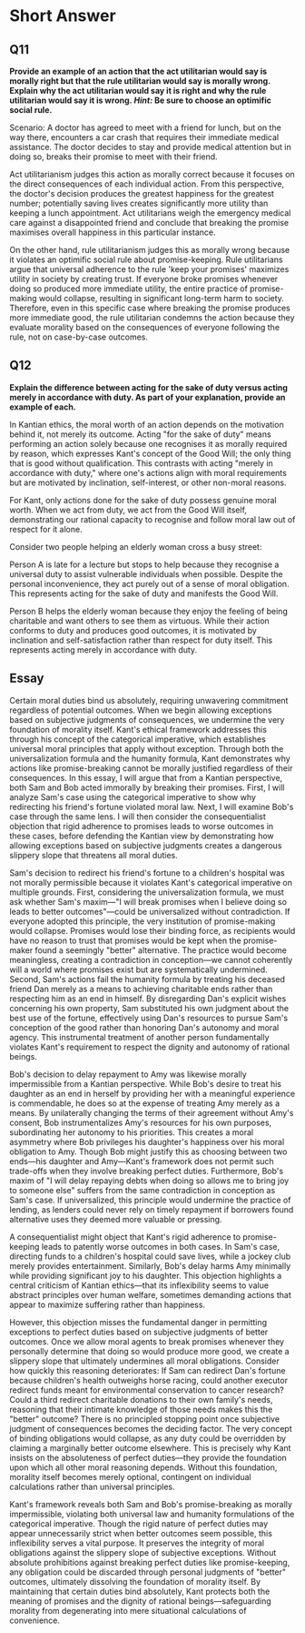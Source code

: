 # Short Answer

## Q11 

**Provide an example of an action that the act utilitarian would say is morally right but that the rule utilitarian would say is morally wrong. Explain why the act utilitarian would say it is right and why the rule utilitarian would say it is wrong. _Hint:_ Be sure to choose an optimific social rule.**

Scenario: A doctor has agreed to meet with a friend for lunch, but on the way there, encounters a car crash that requires their immediate medical assistance. The doctor decides to stay and provide medical attention but in doing so, breaks their promise to meet with their friend.

Act utilitarianism judges this action as morally correct because it focuses on the direct consequences of each individual action. From this perspective, the doctor's decision produces the greatest happiness for the greatest number; potentially saving lives creates significantly more utility than keeping a lunch appointment. Act utilitarians weigh the emergency medical care against a disappointed friend and conclude that breaking the promise maximises overall happiness in this particular instance.

On the other hand, rule utilitarianism judges this as morally wrong because it violates an optimific social rule about promise-keeping. Rule utilitarians argue that universal adherence to the rule 'keep your promises' maximizes utility in society by creating trust. If everyone broke promises whenever doing so produced more immediate utility, the entire practice of promise-making would collapse, resulting in significant long-term harm to society. Therefore, even in this specific case where breaking the promise produces more immediate good, the rule utilitarian condemns the action because they evaluate morality based on the consequences of everyone following the rule, not on case-by-case outcomes.

## Q12

**Explain the difference between acting for the sake of duty versus acting merely in accordance with duty. As part of your explanation, provide an example of each.**

In Kantian ethics, the moral worth of an action depends on the motivation behind it, not merely its outcome. Acting "for the sake of duty" means performing an action solely because one recognises it as morally required by reason, which expresses Kant's concept of the Good Will; the only thing that is good without qualification. This contrasts with acting "merely in accordance with duty," where one's actions align with moral requirements but are motivated by inclination, self-interest, or other non-moral reasons.

For Kant, only actions done for the sake of duty possess genuine moral worth. When we act from duty, we act from the Good Will itself, demonstrating our rational capacity to recognise and follow moral law out of respect for it alone.

Consider two people helping an elderly woman cross a busy street:

Person A is late for a lecture but stops to help because they recognise a universal duty to assist vulnerable individuals when possible. Despite the personal inconvenience, they act purely out of a sense of moral obligation. This represents acting for the sake of duty and manifests the Good Will.

Person B helps the elderly woman because they enjoy the feeling of being charitable and want others to see them as virtuous. While their action conforms to duty and produces good outcomes, it is motivated by inclination and self-satisfaction rather than respect for duty itself. This represents acting merely in accordance with duty.


## Essay

Certain moral duties bind us absolutely, requiring unwavering commitment regardless of potential outcomes. When we begin allowing exceptions based on subjective judgments of consequences, we undermine the very foundation of morality itself. Kant's ethical framework addresses this through his concept of the categorical imperative, which establishes universal moral principles that apply without exception. Through both the universalization formula and the humanity formula, Kant demonstrates why actions like promise-breaking cannot be morally justified regardless of their consequences. In this essay, I will argue that from a Kantian perspective, both Sam and Bob acted immorally by breaking their promises. First, I will analyze Sam's case using the categorical imperative to show why redirecting his friend's fortune violated moral law. Next, I will examine Bob's case through the same lens. I will then consider the consequentialist objection that rigid adherence to promises leads to worse outcomes in these cases, before defending the Kantian view by demonstrating how allowing exceptions based on subjective judgments creates a dangerous slippery slope that threatens all moral duties.

Sam's decision to redirect his friend's fortune to a children's hospital was not morally permissible because it violates Kant's categorical imperative on multiple grounds. First, considering the universalization formula, we must ask whether Sam's maxim—"I will break promises when I believe doing so leads to better outcomes"—could be universalized without contradiction. If everyone adopted this principle, the very institution of promise-making would collapse. Promises would lose their binding force, as recipients would have no reason to trust that promises would be kept when the promise-maker found a seemingly "better" alternative. The practice would become meaningless, creating a contradiction in conception—we cannot coherently will a world where promises exist but are systematically undermined. Second, Sam's actions fail the humanity formula by treating his deceased friend Dan merely as a means to achieving charitable ends rather than respecting him as an end in himself. By disregarding Dan's explicit wishes concerning his own property, Sam substituted his own judgment about the best use of the fortune, effectively using Dan's resources to pursue Sam's conception of the good rather than honoring Dan's autonomy and moral agency. This instrumental treatment of another person fundamentally violates Kant's requirement to respect the dignity and autonomy of rational beings.

Bob's decision to delay repayment to Amy was likewise morally impermissible from a Kantian perspective. While Bob's desire to treat his daughter as an end in herself by providing her with a meaningful experience is commendable, he does so at the expense of treating Amy merely as a means. By unilaterally changing the terms of their agreement without Amy's consent, Bob instrumentalizes Amy's resources for his own purposes, subordinating her autonomy to his priorities. This creates a moral asymmetry where Bob privileges his daughter's happiness over his moral obligation to Amy. Though Bob might justify this as choosing between two ends—his daughter and Amy—Kant's framework does not permit such trade-offs when they involve breaking perfect duties. Furthermore, Bob's maxim of "I will delay repaying debts when doing so allows me to bring joy to someone else" suffers from the same contradiction in conception as Sam's case. If universalized, this principle would undermine the practice of lending, as lenders could never rely on timely repayment if borrowers found alternative uses they deemed more valuable or pressing.

A consequentialist might object that Kant's rigid adherence to promise-keeping leads to patently worse outcomes in both cases. In Sam's case, directing funds to a children's hospital could save lives, while a jockey club merely provides entertainment. Similarly, Bob's delay harms Amy minimally while providing significant joy to his daughter. This objection highlights a central criticism of Kantian ethics—that its inflexibility seems to value abstract principles over human welfare, sometimes demanding actions that appear to maximize suffering rather than happiness.

However, this objection misses the fundamental danger in permitting exceptions to perfect duties based on subjective judgments of better outcomes. Once we allow moral agents to break promises whenever they personally determine that doing so would produce more good, we create a slippery slope that ultimately undermines all moral obligations. Consider how quickly this reasoning deteriorates: If Sam can redirect Dan's fortune because children's health outweighs horse racing, could another executor redirect funds meant for environmental conservation to cancer research? Could a third redirect charitable donations to their own family's needs, reasoning that their intimate knowledge of those needs makes this the "better" outcome? There is no principled stopping point once subjective judgment of consequences becomes the deciding factor. The very concept of binding obligations would collapse, as any duty could be overridden by claiming a marginally better outcome elsewhere. This is precisely why Kant insists on the absoluteness of perfect duties—they provide the foundation upon which all other moral reasoning depends. Without this foundation, morality itself becomes merely optional, contingent on individual calculations rather than universal principles.

Kant's framework reveals both Sam and Bob's promise-breaking as morally impermissible, violating both universal law and humanity formulations of the categorical imperative. Though the rigid nature of perfect duties may appear unnecessarily strict when better outcomes seem possible, this inflexibility serves a vital purpose. It preserves the integrity of moral obligations against the slippery slope of subjective exceptions. Without absolute prohibitions against breaking perfect duties like promise-keeping, any obligation could be discarded through personal judgments of "better" outcomes, ultimately dissolving the foundation of morality itself. By maintaining that certain duties bind absolutely, Kant protects both the meaning of promises and the dignity of rational beings—safeguarding morality from degenerating into mere situational calculations of convenience.